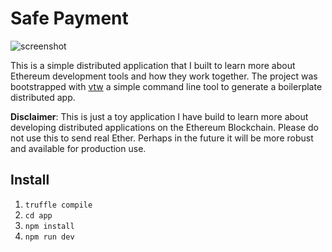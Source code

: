 # Safe Payment

![screenshot](http://i.imgur.com/lC2pSgO.png)

This is a simple distributed application that I built to learn more about Ethereum development tools and how they work together. The project was bootstrapped with [vtw](https://github.com/wilfreddenton/vue-truffle-webpack) a simple command line tool to generate a boilerplate distributed app.

**Disclaimer**: This is just a toy application I have build to learn more about developing distributed applications on the Ethereum Blockchain. Please do not use this to send real Ether. Perhaps in the future it will be more robust and available for production use.

## Install

1. `truffle compile`
2. `cd app`
3. `npm install`
4. `npm run dev`
